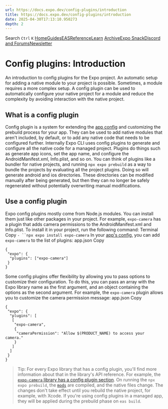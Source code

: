 ```yaml
---
url: https://docs.expo.dev/config-plugins/introduction
title: https://docs.expo.dev/config-plugins/introduction
date: 2025-04-30T17:13:10.950273
depth: 2
---
```


Search
`Ctrl` `K`
[Home](https://docs.expo.dev/)[Guides](https://docs.expo.dev/guides/overview)[EAS](https://docs.expo.dev/eas)[Reference](https://docs.expo.dev/versions/latest)[Learn](https://docs.expo.dev/tutorial/overview)
[Archive](https://docs.expo.dev/archive)[Expo Snack](https://snack.expo.dev)[Discord and Forums](https://chat.expo.dev)[Newsletter](https://expo.dev/mailing-list/signup)
# Config plugins: Introduction
An introduction to config plugins for the Expo project.
An automatic setup for adding a native module to your project is possible. Sometimes, a module requires a more complex setup. A config plugin can be used to automatically configure your native project for a module and reduce the complexity by avoiding interaction with the native project.
## What is a config plugin
Config plugin is a system for extending the [app config](https://docs.expo.dev/workflow/configuration) and customizing the prebuild process for your app. They can be used to add native modules that aren't included, by default, or to add any native code that needs to be configured further.
Internally Expo CLI uses config plugins to generate and configure all the native code for a managed project. Plugins do things such as generate app icons, set the app name, and configure the AndroidManifest.xml, Info.plist, and so on.
You can think of plugins like a bundler for native projects, and running `npx expo prebuild` as a way to bundle the projects by evaluating all the project plugins. Doing so will generate android and ios directories. These directories can be modified manually after being generated, but then they can no longer be safely regenerated without potentially overwriting manual modifications.
## Use a config plugin
Expo config plugins mostly come from Node.js modules. You can install them just like other packages in your project.
For example, `expo-camera` has a plugin that adds camera permissions to the AndroidManifest.xml and Info.plist. To install it in your project, run the following command:
Terminal
Copy
`- ``npx expo install expo-camera`
In your [app's config](https://docs.expo.dev/versions/latest/config/app), you can add `expo-camera` to the list of plugins:
app.json
Copy
```
{
 "expo": {
  "plugins": ["expo-camera"]
 }
}

```

Some config plugins offer flexibility by allowing you to pass options to customize their configuration. To do this, you can pass an array with the Expo library name as the first argument, and an object containing the options as the second argument. For example, the `expo-camera` plugin allows you to customize the camera permission message:
app.json
Copy
```
{
 "expo": {
  "plugins": [
   [
    "expo-camera",
    {
     "cameraPermission": "Allow $(PRODUCT_NAME) to access your camera."
    }
   ]
  ]
 }
}

```

> Tip: For every Expo library that has a config plugin, you'll find more information about that in the library's API reference. For example, the [`expo-camera` library has a config plugin section](https://docs.expo.dev/versions/latest/sdk/camera#configuration-in-appjsonappconfigjs).
On running the `npx expo prebuild`, the [`mods`](https://docs.expo.dev/config-plugins/plugins-and-mods#how-mods-work) are compiled, and the native files change.
The changes don't take effect until you rebuild the native project, for example, with Xcode. If you're using config plugins in a managed app, they will be applied during the prebuild phase on `eas build`.

